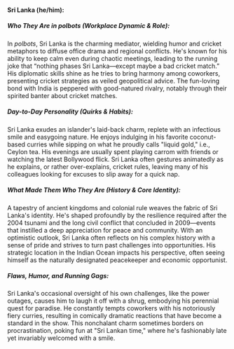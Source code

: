 #### Sri Lanka (he/him):  

##### Who They Are in *polbots* (Workplace Dynamic & Role):
In *polbots*, Sri Lanka is the charming mediator, wielding humor and cricket metaphors to diffuse office drama and regional conflicts. He's known for his ability to keep calm even during chaotic meetings, leading to the running joke that “nothing phases Sri Lanka—except maybe a bad cricket match.” His diplomatic skills shine as he tries to bring harmony among coworkers, presenting cricket strategies as veiled geopolitical advice. The fun-loving bond with India is peppered with good-natured rivalry, notably through their spirited banter about cricket matches.

##### Day-to-Day Personality (Quirks & Habits):
Sri Lanka exudes an islander's laid-back charm, replete with an infectious smile and easygoing nature. He enjoys indulging in his favorite coconut-based curries while sipping on what he proudly calls "liquid gold," i.e., Ceylon tea. His evenings are usually spent playing carrom with friends or watching the latest Bollywood flick. Sri Lanka often gestures animatedly as he explains, or rather over-explains, cricket rules, leaving many of his colleagues looking for excuses to slip away for a quick nap. 

##### What Made Them Who They Are (History & Core Identity):
A tapestry of ancient kingdoms and colonial rule weaves the fabric of Sri Lanka's identity. He's shaped profoundly by the resilience required after the 2004 tsunami and the long civil conflict that concluded in 2009—events that instilled a deep appreciation for peace and community. With an optimistic outlook, Sri Lanka often reflects on his complex history with a sense of pride and strives to turn past challenges into opportunities. His strategic location in the Indian Ocean impacts his perspective, often seeing himself as the naturally designated peacekeeper and economic opportunist.

##### Flaws, Humor, and Running Gags:
Sri Lanka's occasional oversight of his own challenges, like the power outages, causes him to laugh it off with a shrug, embodying his perennial quest for paradise. He constantly tempts coworkers with his notoriously fiery curries, resulting in comically dramatic reactions that have become a standard in the show. This nonchalant charm sometimes borders on procrastination, poking fun at "Sri Lankan time," where he's fashionably late yet invariably welcomed with a smile.